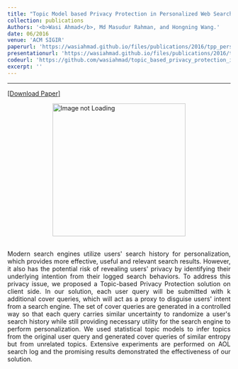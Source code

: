 ```yaml
---
title: "Topic Model based Privacy Protection in Personalized Web Search"
collection: publications
Authors: '<b>Wasi Ahmad</b>, Md Masudur Rahman, and Hongning Wang.'
date: 06/2016
venue: 'ACM SIGIR'
paperurl: 'https://wasiahmad.github.io/files/publications/2016/tpp_personalized_web_search.pdf'
presentationurl: 'https://wasiahmad.github.io/files/publications/2016/tpp_poster.pdf'
codeurl: 'https://github.com/wasiahmad/topic_based_privacy_protection_in_pws'
excerpt: ''
---
```

---
<a href='https://wasiahmad.github.io/files/publications/2016/tpp_personalized_web_search.pdf'>[Download Paper]</a>

<div style='display: flex; justify-content: center;'><img src='https://wasiahmad.github.io/files/publications/2016/TPP-2.png' 
alt='Image not Loading' style='height:300px;' align='middle'></div><br>

<p align="justify">
Modern search engines utilize users' search history for personalization, which provides more effective, useful and relevant 
search results. However, it also has the potential risk of revealing users' privacy by identifying their underlying intention 
from their logged search behaviors. To address this privacy issue, we proposed a Topic-based Privacy Protection solution on 
client side. In our solution, each user query will be submitted with k additional cover queries, which will act as a proxy 
to disguise users' intent from a search engine. The set of cover queries are generated in a controlled way so that each 
query carries similar uncertainty to randomize a user's search history while still providing necessary utility for the 
search engine to perform personalization. We used statistical topic models to infer topics from the original user query 
and generated cover queries of similar entropy but from unrelated topics. Extensive experiments are performed on AOL search 
log and the promising results demonstrated the effectiveness of our solution.
</p>
